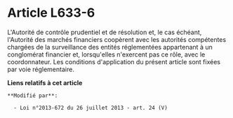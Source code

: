 # Article L633-6

L'Autorité de contrôle prudentiel et de résolution et, le cas échéant, l'Autorité des marchés financiers coopèrent avec les
autorités compétentes chargées de la surveillance des entités réglementées appartenant à un conglomérat financier et,
lorsqu'elles n'exercent pas ce rôle, avec le coordonnateur. Les conditions d'application du présent article sont fixées par
voie réglementaire.

**Liens relatifs à cet article**

	**Modifié par**:

	  - Loi n°2013-672 du 26 juillet 2013 - art. 24 (V)
